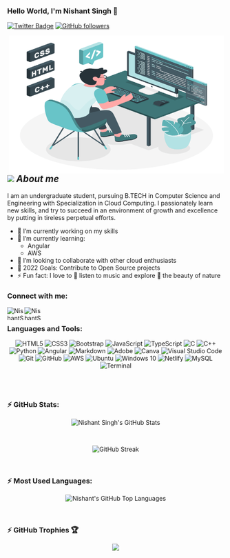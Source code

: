 ### Hello World, I'm Nishant Singh 👋 

[![Twitter Badge](https://img.shields.io/badge/-NishantSingh-1ca0f1?style=flat-square&labelColor=1ca0f1&logo=twitter&logoColor=white&link=https://twitter.com/Nishant27460243)](https://twitter.com/Nishant27460243) 
[![GitHub followers](https://img.shields.io/github/followers/NishantSingh-2705.svg?style=social&label=Follow)](https://github.com/NishantSingh-2705?tab=followers)<br/>

<img align="right" alt="GIF" src="https://github.com/NishantSingh-2705/NishantSingh-2705/blob/main/code.gif" width="500" height="320" />

## <img src="https://media.giphy.com/media/ObNTw8Uzwy6KQ/giphy.gif" width="30px">&nbsp;***About me***

<p>I am an undergraduate student, pursuing B.TECH in Computer Science and Engineering with Specialization in Cloud Computing. I passionately learn new skills, and try to succeed in an environment of growth and excellence by putting in tireless perpetual efforts.</p>

- 🔭 I’m currently working on my skills
- 🌱 I’m currently learning:
  - Angular
  - AWS     
- 👯 I’m looking to collaborate with other cloud enthusiasts
- 🥅 2022 Goals: Contribute to Open Source projects
- ⚡ Fun fact: I love to 🎵 listen to music and explore 🌴 the beauty of nature

### Connect with me:

<p>
<a href="https://twitter.com/Nishant27460243" target="blank"><img align="left" src="https://raw.githubusercontent.com/rahuldkjain/github-profile-readme-generator/master/src/images/icons/Social/twitter.svg" alt="NishantSingh-2705" height="30" width="40" /></a>
<a href="https://instagram.com/https://www.instagram.com/nishantsingh0527/?hl=en" target="blank"><img align="left" src="https://raw.githubusercontent.com/rahuldkjain/github-profile-readme-generator/master/src/images/icons/Social/instagram.svg" alt="NishantSingh-2705" height="30" width="40" /></a>
</p>

<br />

### Languages and Tools:

<p align="center">
<img alt="HTML5" src="https://img.shields.io/badge/html5-%23E34F26.svg?&style=for-the-badge&logo=html5&logoColor=white"/> 
<img alt="CSS3" src="https://img.shields.io/badge/css3-%231572B6.svg?&style=for-the-badge&logo=css3&logoColor=white"/>
<img alt="Bootstrap" src="https://img.shields.io/badge/bootstrap-%23563D7C.svg?&style=for-the-badge&logo=bootstrap&logoColor=white"/>
<img alt="JavaScript" src="https://img.shields.io/badge/javascript-%23323330.svg?&style=for-the-badge&logo=javascript&logoColor=%23F7DF1E"/> 
<img alt="TypeScript" src="https://img.shields.io/badge/typescript-%23007ACC.svg?&style=for-the-badge&logo=typescript&logoColor=white"/>
<img alt="C" src="https://img.shields.io/badge/C-00599C?style=for-the-badge&logo=c&logoColor=white"/>
<img alt="C++" src="https://img.shields.io/badge/c++-%2300599C.svg?&style=for-the-badge&logo=c%2B%2B&ogoColor=white"/>
<img alt="Python" src="https://img.shields.io/badge/python-%2314354C.svg?&style=for-the-badge&logo=python&logoColor=white"/> 
<img alt="Angular" src="https://img.shields.io/badge/angular-%23DD0031.svg?&style=for-the-badge&logo=angular&logoColor=white"/>
<img alt="Markdown" src="https://img.shields.io/badge/markdown-%23000000.svg?&style=for-the-badge&logo=markdown&logoColor=white"/>
<img alt="Adobe" src="https://img.shields.io/badge/adobe-%23FF0000.svg?&style=for-the-badge&logo=adobe&logoColor=white"/>
<img alt="Canva" src="https://img.shields.io/badge/Canva-%2300C4CC.svg?&style=for-the-badge&logo=Canva&logoColor=white"/> 
<img alt="Visual Studio Code" src="https://img.shields.io/badge/VisualStudioCode-0078d7.svg?&style=for-the-badge&logo=visual-studio-code&logoColor=white"/>
<img alt="Git" src="https://img.shields.io/badge/git-%23F05033.svg?&style=for-the-badge&logo=git&logoColor=white"/> 
<img alt="GitHub" src="https://img.shields.io/badge/github-%23121011.svg?&style=for-the-badge&logo=github&logoColor=white"/>
<img alt="AWS" src="https://img.shields.io/badge/Amazon_AWS-FF9900?style=for-the-badge&logo=amazonaws&logoColor=white"/>
<img alt="Ubuntu" src="https://img.shields.io/badge/Ubuntu-E95420?style=for-the-badge&logo=ubuntu&logoColor=white" />
<img alt="Windows 10" src="https://img.shields.io/badge/Windows-0078D6?style=for-the-badge&logo=windows&logoColor=white" />
<img alt="Netlify" src="https://img.shields.io/badge/Netlify-00C7B7?style=for-the-badge&logo=netlify&logoColor=white"/> 
<img alt="MySQL" src="https://img.shields.io/badge/mysql-%2300f.svg?style=for-the-badge&logo=mysql&logoColor=white"/> 
<img alt="Terminal" src="https://img.shields.io/badge/terminal-%23FF0000.svg?&style=for-the-badge&logo=terminal&logoColor=white"/>
</p>

<br />
<br />


### ⚡ GitHub Stats:
  <p align="center"><img alt="Nishant Singh's GitHub Stats" src="https://github-readme-stats.vercel.app/api?username=NishantSingh-2705&show_icons=true&hide_border=true"></p>
  <br>
  <p align="center"><img src="https://github-readme-streak-stats.herokuapp.com/?user=NishantSingh-2705" alt="GitHub Streak"></p>
  <br>
  
### ⚡ Most Used Languages:
  <p align="center"><img alt="Nishant's GitHub Top Languages" src="https://github-readme-stats.vercel.app/api/top-langs/?username=NishantSingh-2705"></p>
<br>

### ⚡ GitHub Trophies 🏆
 <p align="center"><img src="https://github-profile-trophy.vercel.app/?username=NishantSingh-2705&column=4&margin-w=5&margin-h=5&theme=darkhub"></p>



